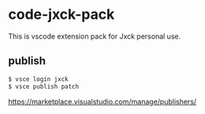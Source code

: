 # code-jxck-pack

This is vscode extension pack for Jxck personal use.

## publish

```sh
$ vsce login jxck
$ vsce publish patch
```

https://marketplace.visualstudio.com/manage/publishers/
